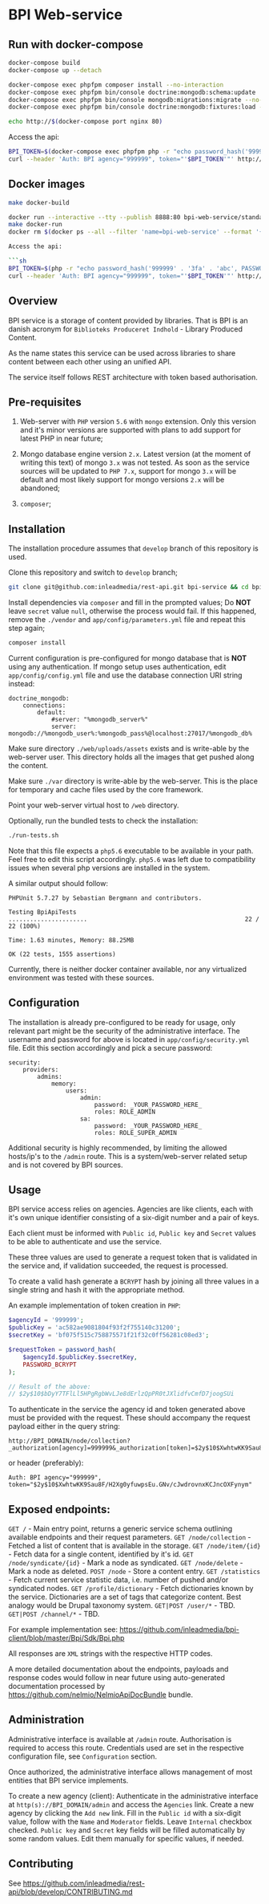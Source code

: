 BPI Web-service
========

Run with docker-compose
-----------------------

```sh
docker-compose build
docker-compose up --detach

docker-compose exec phpfpm composer install --no-interaction
docker-compose exec phpfpm bin/console doctrine:mongodb:schema:update
docker-compose exec phpfpm bin/console mongodb:migrations:migrate --no-interaction
docker-compose exec phpfpm bin/console doctrine:mongodb:fixtures:load --no-interaction

echo http://$(docker-compose port nginx 80)
```

Access the api:

```sh
BPI_TOKEN=$(docker-compose exec phpfpm php -r "echo password_hash('999999' . '3fa' . 'abc', PASSWORD_BCRYPT);")
curl --header 'Auth: BPI agency="999999", token="'$BPI_TOKEN'"' http://$(docker-compose port nginx 80)/node/collection
```

Docker images
-------------

```sh
make docker-build
```

```sh
docker run --interactive --tty --publish 8888:80 bpi-web-service/standalone:latest --name=bpi-web-service
make docker-run
docker rm $(docker ps --all --filter 'name=bpi-web-service' --format '{{.ID}}') --force

Access the api:

```sh
BPI_TOKEN=$(php -r "echo password_hash('999999' . '3fa' . 'abc', PASSWORD_BCRYPT);")
curl --header 'Auth: BPI agency="999999", token="'$BPI_TOKEN'"' http://0.0.0.0:8888/node/collection
```


Overview
--------
BPI service is a storage of content provided by libraries. That is BPI is an
danish acronym for `Biblioteks Produceret Indhold` - Library Produced Content.

As the name states this service can be used across libraries to share content
between each other using an unified API.

The service itself follows REST architecture with token based authorisation.

Pre-requisites
--------
1. Web-server with `PHP` version `5.6` with `mongo` extension. Only this
version and it's minor versions are supported with plans to add support
for latest PHP in near future;

2. Mongo database engine version `2.x`. Latest version (at the moment of
writing this text) of mongo `3.x` was not tested. As soon as the service
sources will be updated to `PHP 7.x`, support for mongo `3.x` will
be default and most likely support for mongo versions `2.x` will be abandoned;

3. `composer`;

Installation
--------
The installation procedure assumes that `develop` branch of this repository
is used.

Clone this repository and switch to `develop` branch;
```bash
git clone git@github.com:inleadmedia/rest-api.git bpi-service && cd bpi-service && git checkout develop
```
Install dependencies via `composer` and fill in the prompted values;
Do **NOT** leave `secret` value `null`, otherwise the process would fail.
If this happened, remove the `./vendor` and `app/config/parameters.yml` file
and repeat this step again;
```bash
composer install
```

Current configuration is pre-configured for mongo database that is **NOT**
using any authentication. If mongo setup uses authentication, edit
`app/config/config.yml` file and use the database connection URI string
instead:
```
doctrine_mongodb:
    connections:
        default:
            #server: "%mongodb_server%"
            server: mongodb://%mongodb_user%:%mongodb_pass%@localhost:27017/%mongodb_db%
```

Make sure directory `./web/uploads/assets` exists and is write-able by the
web-server user. This directory holds all the images that get pushed
along the content.

Make sure `./var` directory is write-able by the web-server. This is the place
for temporary and cache files used by the core framework.

Point your web-server virtual host to `/web` directory.

Optionally, run the bundled tests to check the installation:
```bash
./run-tests.sh
```

Note that this file expects a `php5.6` executable to be available in your path.
Feel free to edit this script accordingly. `php5.6` was left due to
compatibility issues when several php versions are installed in the system.

A similar output should follow:
```
PHPUnit 5.7.27 by Sebastian Bergmann and contributors.

Testing BpiApiTests
......................                                            22 / 22 (100%)

Time: 1.63 minutes, Memory: 88.25MB

OK (22 tests, 1555 assertions)
```

Currently, there is neither docker container available, nor any virtualized
environment was tested with these sources.

Configuration
--------
The installation is already pre-configured to be ready for usage, only
relevant part might be the security of the administrative interface.
The username and password for above is located in `app/config/security.yml`
file.
Edit this section accordingly and pick a secure password:
```
security:
    providers:
        admins:
            memory:
                users:
                    admin:
                        password: _YOUR_PASSWORD_HERE_
                        roles: ROLE_ADMIN
                    sa:
                        password: _YOUR_PASSWORD_HERE_
                        roles: ROLE_SUPER_ADMIN

```

Additional security is highly recommended, by limiting the allowed hosts/ip's
to the `/admin` route. This is a system/web-server related setup and is not
covered by BPI sources.

Usage
--------
BPI service access relies on agencies. Agencies are like clients,
each with it's own unique identifier consisting of a six-digit number and
a pair of keys.

Each client must be informed with `Public id`, `Public key` and `Secret`
values to be able to authenticate and use the service.

These three values are used to generate a request token that is validated
in the service and, if validation succeeded, the request is processed.

To create a valid hash generate a `BCRYPT` hash by joining all three values
in a single string and hash it with the appropriate method.

An example implementation of token creation in `PHP`:
```php
$agencyId = '999999';
$publicKey = 'ac582ae9081804f93f2f755140c31200';
$secretKey = 'bf075f515c758875571f21f32c0ff56281c08ed3';

$requestToken = password_hash(
    $agencyId.$publicKey.$secretKey,
    PASSWORD_BCRYPT
);

// Result of the above:
// $2y$10$bDyY7TFlLl5HPgRgbWvLJe8dErlzQpPR0tJXlidfvCmfD7joogSUi
```

To authenticate in the service the agency id and token generated above must
be provided with the request. These should accompany the request payload
either in the query string:
```
http://BPI_DOMAIN/node/collection?_authorization[agency]=999999&_authorization[token]=$2y$10$XwhtwKK9Sau8F/H2Xg0yfuwpsEu.GNv/cJwdrovnxKCJncOXFynym
```
or header (preferably):
```
Auth: BPI agency="999999", token="$2y$10$XwhtwKK9Sau8F/H2Xg0yfuwpsEu.GNv/cJwdrovnxKCJncOXFynym"
```

Exposed endpoints:
--------
`GET /` - Main entry point, returns a generic service schema outlining available
endpoints and their request parameters.
`GET /node/collection` - Fetched a list of content that is available in the
storage.
`GET /node/item/{id}` - Fetch data for a single content, identified by it's id.
`GET /node/syndicate/{id}` - Mark a node as syndicated.
`GET /node/delete` - Mark a node as deleted.
`POST /node` - Store a content entry.
`GET /statistics` - Fetch current service statistic data, i.e. number of pushed
and/or syndicated nodes.
`GET /profile/dictionary` - Fetch dictionaries known by the service.
Dictionaries are a set of tags that categorize content. Best analogy would
be Drupal taxonomy system.
`GET|POST /user/*` - TBD.
`GET|POST /channel/*` - TBD.

For example implementation see: https://github.com/inleadmedia/bpi-client/blob/master/Bpi/Sdk/Bpi.php

All responses are `XML` strings with the respective HTTP codes.

A more detailed documentation about the endpoints, payloads and response codes
would follow in near future using auto-generated documentation processed by
https://github.com/nelmio/NelmioApiDocBundle bundle.

Administration
--------
Administrative interface is available at `/admin` route. Authorisation is
required to access this route. Credentials used are set in the respective
configuration file, see `Configuration` section.

Once authorized, the administrative interface allows management of most
entities that BPI service implements.

To create a new agency (client):
Authenticate in the administrative interface at `http(s)://BPI_DOMAIN/admin` and
access the `Agencies` link. Create a new agency by clicking the `Add new` link.
Fill in the `Public id` with a six-digit value, follow with the `Name` and
`Moderator` fields.
Leave `Internal` checkbox checked.
`Public key` and `Secret` key fields will be filled automatically by some
random values. Edit them manually for specific values, if needed.

Contributing
--------
See https://github.com/inleadmedia/rest-api/blob/develop/CONTRIBUTING.md
